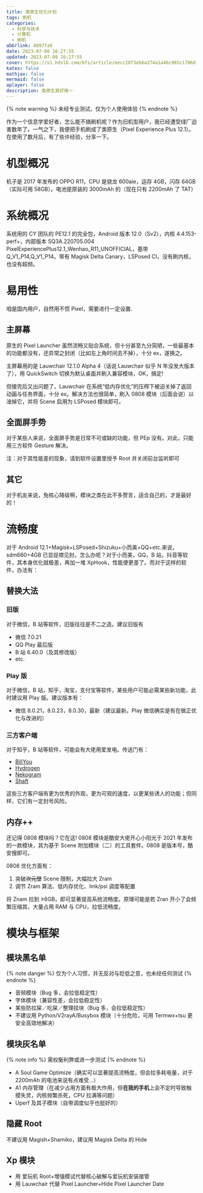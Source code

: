 ```yaml
---
title: 类原生优化计划
tags: 刷机
categories:
  - 科学与技术
  - 计算机
  - 刷机
abbrlink: 4097fa9
date: 2023-07-08 16:27:55
updated: 2023-07-08 16:27:55
cover: https://s1.hdslb.com/bfs/article/eecc20f3eb6a274a1a46c985c1706df57bfde092.jpg@1e_1c.webp
katex: false
mathjax: false
mermaid: false
aplayer: false
description: 类原生真好用～
---
```


{% note warning %}
未经专业测试，仅为个人使用体验
{% endnote %}

作为一个信息学爱好者，怎么能不搞刷机呢？作为旧机型用户，我已经遭受绿厂迫害数年了。一气之下，我便把手机刷成了类原生（Pixel Experience Plus 12.1）。在使用了数月后，有了些许经验，分享一下。

# 机型概况

机子是 2017 年发布的 OPPO R11，CPU 是骁龙 600aie，运存 4GB，闪存 64GB（实际可用 58GB）。电池是原装的 3000mAh 的（现在只有 2200mAh 了 TAT）

# 系统概况

系统用的 CY 团队的 PE12.1 的完全包，Android 版本 12.0（Sv2），内核 4.4.153-perf+，内部版本 SQ3A.220705.004 PixelExperiencePlus12.1_Wenhao_R11_UNOFFICIAL，基带 Q_V1_P14,Q_V1_P14。带有 Magisk Delta Canary，LSPosed CI，没有刷内核，也没有超频。

# 易用性

咱是国内用户，自然用不惯 Pixel，需要进行一定设置.

## 主屏幕

原生的 Pixel Launcher 虽然流畅又贴合系统，但十分甚至九分简陋，一些最基本的功能都没有，还异常之封闭（比如左上角时间去不掉），十分 ex，遂换之。

主屏幕用的是 Lauwchair 12.1.0 Alpha 4（话说 Lauwchair 似乎 N 年没发大版本了），用 QuickSwitch 切换为默认桌面并刷入兼容模块，OK，搞定!

但接完后又出问题了，Lauwchair 在系统“低内存优化”的压榨下被迫关掉了返回动画与任务界面，十分 ex。解决方法也很简单，刷入 0808 模块（后面会说）以淦掉它，并将 Scene 启用为 LSPosed 模块即可。

## 全面屏手势

对于某些人来说，全面屏手势是日常不可或缺的功能，但 PEp 没有。对此，只能用三方软件 Gesture 解决。

注：对于其性能差的现象，请到软件设置里授予 Root 并关闭前台监听即可

## 其它

对于机友来说，免核心降级啊，模块之类在此不多赘言，适合自己的，才是最好的！

# 流畅度

对于 Android 12.1+Magisk+LSPosed+Shizuku+小而美+QQ+etc.来说，sdm660+4GB 已显捉襟见肘。怎么办呢？对于小而美，QQ，B 站，抖音等软件，其本身优化就极差，再加一堆 XpHook，性能便更差了。而对于这样的软件，办法有：

## 替换大法

### 旧版

对于微信，B 站等软件，旧版往往是不二之造。建议旧版有

- 微信 7.0.21
- QQ Play 最后版
- B 站 6.40.0（及其修改版）
- etc.

### Play 版

对于微信，B 站，知乎，淘宝，支付宝等软件，某些用户可能必需某些新功能，此时建议用 Play 版。建议版本有：

- 微信 8.0.21，8.0.23，8.0.30，最新（建议最新。Play 微信确实是有在做正优化与改进的）

### 三方客户端

对于知乎，B 站等软件，可能会有大佬用爱发电。传送门有：

- [BiliYou](https://github.com/lucinhu/bili_you)
- [Hydrogen](https://myhydrogen.gitee.io/)
- [Nekogram](https://nekogram.app/zh-hans/)
- [Shaft](https://github.com/CeuiLiSA/Pixiv-Shaft)

这些三方客户端有更为优秀的外观，更为可观的速度，以更某些诱人的功能；但同样，它们有一定封号风险。

## 内存++

还记得 0808 模块吗？它在这!
0808 模块是酷安大佬开心小阳光于 2021 年发布的一款模块，其为基于 Scene 附加模块（二）的工具套件。0808 是版本号，酷安搜即可。

0808 优化方面有：

1. 突破~~次元壁~~ Scene 限制，大幅拉大 Zram
2. 调节 Zram 算法、低内存优化、lmk/psi 调度等配置

将 Znam 拉到 ≥6GB，即可显著提高系统流畅度。原理可能是若 Zran 开小了会频繁压缩其，大量占用 RAM 与 CPU，拉低流畅度。

# 模块与框架

## 模块黑名单

{% note danger %}
仅为个人习惯，并无反对与贬低之意，也未经任何测试
{% endnote %}

- 音频模块（Bug 多，会拉低稳定性）
- 字体模块（兼容性差，会拉低稳定性）
- 某些防拉屎／吃屎／整理挂块（Bug 多，会拉低稳定性）
- 不建议用 Python/V2rayA/Busybox 模块（十分危险，可用 Termwx+tsu 更安全高效地解决）

## 模块灰名单

{% note info %}
需权衡利弊或进一步测试
{% endnote %}

- A Soul Game Optimize（确实可以显著提高流畅度，但会拉多耗电量，对于 2200mAh 的电池来说有点难受…）
- A1 内存管理（在减少占用方面有极大作用，但**在我的手机**上会不定时导致触摸失灵，内核频繁杀死，CPU 拉满等问题）
- Uperf 及其子模块（自带调度似乎也挺好的）

## 隐藏 Root

不建议用 Magish+Shamiko，建议用 Magisk Delta 的 Hide

## Xp 模块

- 用 爱玩机 Root+增强模试代替核心破解与爱玩机安装接管
- 用 Lauwchair 代替 Pixel Launcher+Hide Pixel Launcher Date
